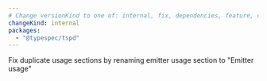 ```yaml
---
# Change versionKind to one of: internal, fix, dependencies, feature, deprecation, breaking
changeKind: internal
packages:
  - "@typespec/tspd"
---
```


Fix duplicate usage sections by renaming emitter usage section to "Emitter usage"
